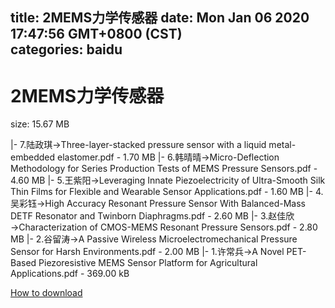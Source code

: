 
title: 2MEMS力学传感器
date: Mon Jan 06 2020 17:47:56 GMT+0800 (CST)    
categories: baidu
---

# 2MEMS力学传感器
size: 15.67 MB
 
 
|- 7.陆政琪→Three-layer-stacked pressure sensor with a liquid metal-embedded elastomer.pdf - 1.70 MB
|- 6.韩晴晴→Micro-Deflection Methodology for Series Production Tests of MEMS Pressure Sensors.pdf - 4.60 MB
|- 5.王紫阳→Leveraging Innate Piezoelectricity of Ultra-Smooth Silk Thin Films for Flexible and Wearable Sensor Applications.pdf - 1.60 MB
|- 4.吴彩钰→High Accuracy Resonant Pressure Sensor With Balanced-Mass DETF Resonator and Twinborn Diaphragms.pdf - 2.60 MB
|- 3.赵佳欣→Characterization of CMOS-MEMS Resonant Pressure Sensors.pdf - 2.80 MB
|- 2.谷留涛→A Passive Wireless Microelectromechanical Pressure Sensor for Harsh Environments.pdf - 2.00 MB
|- 1.许常兵→A Novel PET-Based Piezoresistive MEMS Sensor Platform for Agricultural Applications.pdf - 369.00 kB

[How to download](https://bpcam.bemobtrk.com/go/2ceec3aa-1ca2-46d6-b9ff-aaa5c184517c?jno=1000)